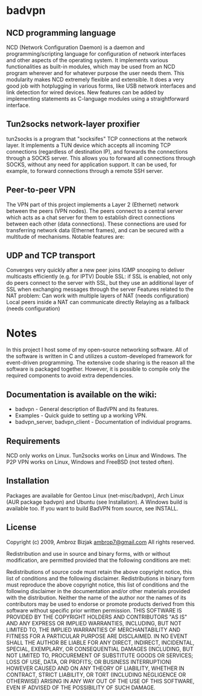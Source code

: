 # badvpn

## NCD programming language
NCD (Network Configuration Daemon) is a daemon and programming/scripting language for configuration of network interfaces and other aspects of the operating system. It implements various functionalities as built-in modules, which may be used from an NCD program wherever and for whatever purpose the user needs them. This modularity makes NCD extremely flexible and extensible. It does a very good job with hotplugging in various forms, like USB network interfaces and link detection for wired devices. New features can be added by implementing statements as C-language modules using a straightforward interface.

## Tun2socks network-layer proxifier
tun2socks is a program that "socksifes" TCP connections at the network layer. It implements a TUN device which accepts all incoming TCP connections (regardless of destination IP), and forwards the connections through a SOCKS server. This allows you to forward all connections through SOCKS, without any need for application support. It can be used, for example, to forward connections through a remote SSH server.

## Peer-to-peer VPN
The VPN part of this project implements a Layer 2 (Ethernet) network between the peers (VPN nodes). The peers connect to a central server which acts as a chat server for them to establish direct connections between each other (data connections). These connections are used for transferring network data (Ethernet frames), and can be secured with a multitude of mechanisms. Notable features are:

## UDP and TCP transport
Converges very quickly after a new peer joins
IGMP snooping to deliver multicasts efficiently (e.g. for IPTV)
Double SSL: if SSL is enabled, not only do peers connect to the server with SSL, but they use an additional layer of SSL when exchanging messages through the server
Features related to the NAT problem:
Can work with multiple layers of NAT (needs configuration)
Local peers inside a NAT can communicate directly
Relaying as a fallback (needs configuration)

# Notes
In this project I host some of my open-source networking software. All of the software is written in C and utilizes a custom-developed framework for event-driven programming. The extensive code sharing is the reason all the software is packaged together. However, it is possible to compile only the required components to avoid extra dependencies.

## Documentation is available on the wiki:

-   badvpn - General description of BadVPN and its features.
-   Examples - Quick guide to setting up a working VPN.
-   badvpn_server, badvpn_client - Documentation of individual programs.

## Requirements
NCD only works on Linux. Tun2socks works on Linux and Windows. The P2P VPN works on Linux, Windows and FreeBSD (not tested often).

## Installation
Packages are available for Gentoo Linux (net-misc/badvpn), Arch Linux (AUR package badvpn) and Ubuntu (see Installation). A Windows build is available too. If you want to build BadVPN from source, see INSTALL.

## License
Copyright (c) 2009, Ambroz Bizjak <ambrop7@gmail.com> All rights reserved.

Redistribution and use in source and binary forms, with or without modification, are permitted provided that the following conditions are met:

Redistributions of source code must retain the above copyright notice, this list of conditions and the following disclaimer.
Redistributions in binary form must reproduce the above copyright notice, this list of conditions and the following disclaimer in the documentation and/or other materials provided with the distribution.
Neither the name of the author nor the names of its contributors may be used to endorse or promote products derived from this software without specific prior written permission.
THIS SOFTWARE IS PROVIDED BY THE COPYRIGHT HOLDERS AND CONTRIBUTORS "AS IS" AND ANY EXPRESS OR IMPLIED WARRANTIES, INCLUDING, BUT NOT LIMITED TO, THE IMPLIED WARRANTIES OF MERCHANTABILITY AND FITNESS FOR A PARTICULAR PURPOSE ARE DISCLAIMED. IN NO EVENT SHALL THE AUTHOR BE LIABLE FOR ANY DIRECT, INDIRECT, INCIDENTAL, SPECIAL, EXEMPLARY, OR CONSEQUENTIAL DAMAGES (INCLUDING, BUT NOT LIMITED TO, PROCUREMENT OF SUBSTITUTE GOODS OR SERVICES; LOSS OF USE, DATA, OR PROFITS; OR BUSINESS INTERRUPTION) HOWEVER CAUSED AND ON ANY THEORY OF LIABILITY, WHETHER IN CONTRACT, STRICT LIABILITY, OR TORT (INCLUDING NEGLIGENCE OR OTHERWISE) ARISING IN ANY WAY OUT OF THE USE OF THIS SOFTWARE, EVEN IF ADVISED OF THE POSSIBILITY OF SUCH DAMAGE.
